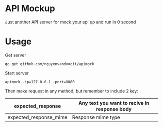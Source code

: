 # API Mockup

Just another API server for mock your api up and run in 0 second

# Usage

Get server

```
go get github.com/nguyenvanduocit/apimock
```

Start server

```
apimock -ip=127.0.0.1 -port=8080
```

Then make request in any method, but remember to include 2 key:

| expected_response      | Any text you want to recive in response body |
|------------------------|----------------------------------------------|
| expected_response_mime | Response mime type                           |
